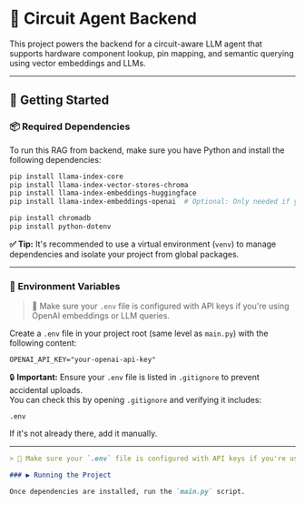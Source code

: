# 🔌 Circuit Agent Backend

This project powers the backend for a circuit-aware LLM agent that supports hardware component lookup, pin mapping, and semantic querying using vector embeddings and LLMs.

---

## 🚀 Getting Started

### 📦 Required Dependencies

To run this RAG from backend, make sure you have Python and install the following dependencies:

```bash
pip install llama-index-core
pip install llama-index-vector-stores-chroma
pip install llama-index-embeddings-huggingface
pip install llama-index-embeddings-openai  # Optional: Only needed if you use OpenAI for embeddings

pip install chromadb
pip install python-dotenv

```

**✅ Tip:** It's recommended to use a virtual environment (`venv`) to manage dependencies and isolate your project from global packages.

---

### 🔐 Environment Variables

> 📝 Make sure your `.env` file is configured with API keys if you're using OpenAI embeddings or LLM queries.

Create a `.env` file in your project root (same level as `main.py`) with the following content:

```env
OPENAI_API_KEY="your-openai-api-key"
```

🔒 **Important:** Ensure your `.env` file is listed in `.gitignore` to prevent accidental uploads.  
You can check this by opening `.gitignore` and verifying it includes:

```
.env
```

If it's not already there, add it manually.

---

```markdown
> 📝 Make sure your `.env` file is configured with API keys if you're using OpenAI embeddings or LLM queries.

### ▶️ Running the Project

Once dependencies are installed, run the `main.py` script.